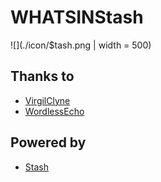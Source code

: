 # WHATSINStash

![](./icon/$tash.png | width = 500)

## Thanks to 

- [VirgilClyne](https://github.com/VirgilClyne)
- [WordlessEcho](https://github.com/WordlessEcho)

## Powered by 

- [Stash](https://stash.ws)
